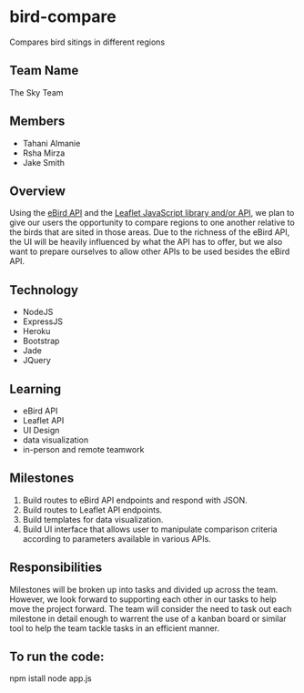 # bird-compare
Compares bird sitings in different regions

## Team Name
The Sky Team

## Members
- Tahani Almanie
- Rsha Mirza
- Jake Smith

## Overview
Using the [eBird API](https://confluence.cornell.edu/display/CLOISAPI/eBird+API+1.1) and the [Leaflet JavaScript library and/or API](http://leafletjs.com/), we plan to give our users the opportunity to compare regions to one another relative to the birds that are sited in those areas.  Due to the richness of the eBird API, the UI will be heavily influenced by what the API has to offer, but we also want to prepare ourselves to allow other APIs to be used besides the eBird API.

## Technology
- NodeJS
- ExpressJS
- Heroku
- Bootstrap
- Jade
- JQuery

## Learning
- eBird API
- Leaflet API
- UI Design
- data visualization
- in-person and remote teamwork

## Milestones
1. Build routes to eBird API endpoints and respond with JSON.
2. Build routes to Leaflet API endpoints.
3. Build templates for data visualization.
4. Build UI interface that allows user to manipulate comparison criteria according to parameters available in various APIs.

## Responsibilities
Milestones will be broken up into tasks and divided up across the team.  However, we look forward to supporting each other in our tasks to help move the project forward.  The team will consider the need to task out each milestone in detail enough to warrent the use of a kanban board or similar tool to help the team tackle tasks in an efficient manner.

## To run the code:
npm istall
node app.js

